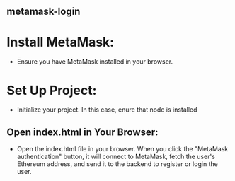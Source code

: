 ## metamask-login

# Install MetaMask: 
- Ensure you have MetaMask installed in your browser.

# Set Up Project: 
- Initialize your project. In this case, enure that node is installed

## Open index.html in Your Browser:

- Open the index.html file in your browser. When you click the "MetaMask authentication" button, it will connect to MetaMask, fetch the user's Ethereum address, and send it to the backend to register or login the user.